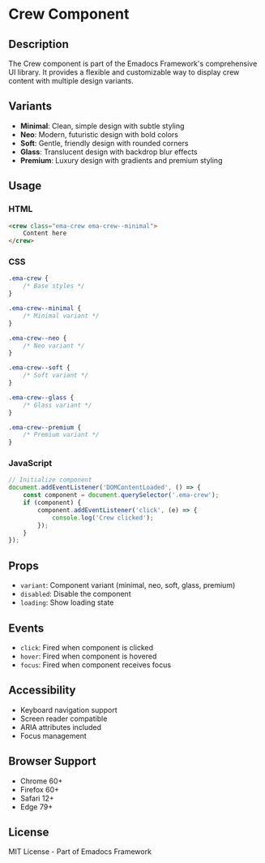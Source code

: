 # Crew Component

## Description
The Crew component is part of the Emadocs Framework's comprehensive UI library. It provides a flexible and customizable way to display crew content with multiple design variants.

## Variants
- **Minimal**: Clean, simple design with subtle styling
- **Neo**: Modern, futuristic design with bold colors
- **Soft**: Gentle, friendly design with rounded corners
- **Glass**: Translucent design with backdrop blur effects
- **Premium**: Luxury design with gradients and premium styling

## Usage

### HTML
```html
<crew class="ema-crew ema-crew--minimal">
    Content here
</crew>
```

### CSS
```css
.ema-crew {
    /* Base styles */
}

.ema-crew--minimal {
    /* Minimal variant */
}

.ema-crew--neo {
    /* Neo variant */
}

.ema-crew--soft {
    /* Soft variant */
}

.ema-crew--glass {
    /* Glass variant */
}

.ema-crew--premium {
    /* Premium variant */
}
```

### JavaScript
```javascript
// Initialize component
document.addEventListener('DOMContentLoaded', () => {
    const component = document.querySelector('.ema-crew');
    if (component) {
        component.addEventListener('click', (e) => {
            console.log('Crew clicked');
        });
    }
});
```

## Props
- `variant`: Component variant (minimal, neo, soft, glass, premium)
- `disabled`: Disable the component
- `loading`: Show loading state

## Events
- `click`: Fired when component is clicked
- `hover`: Fired when component is hovered
- `focus`: Fired when component receives focus

## Accessibility
- Keyboard navigation support
- Screen reader compatible
- ARIA attributes included
- Focus management

## Browser Support
- Chrome 60+
- Firefox 60+
- Safari 12+
- Edge 79+

## License
MIT License - Part of Emadocs Framework
